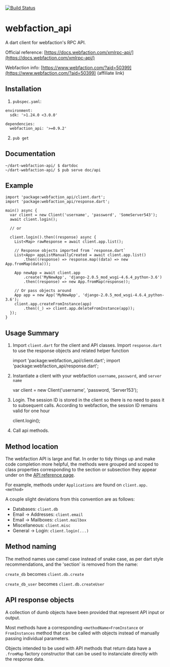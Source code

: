 [![Build Status](https://travis-ci.org/brmc/dart-webfaction-api.svg?branch=master)](https://travis-ci.org/brmc/dart-webfaction-api)

# webfaction_api

A dart client for webfaction's RPC API.

Official reference: [https://docs.webfaction.com/xmlrpc-api/](https://docs.webfaction.com/xmlrpc-api/)

Webfaction info: [https://www.webfaction.com/?aid=50399](https://www.webfaction.com/?aid=50399) (affiliate link)



## Installation

1. `pubspec.yaml`:

```
environment:
  sdk: '>1.24.0 <3.0.0'

dependencies:
  webfaction_api: '>=0.9.2'
```

2. `pub get`

## Documentation

    ~/dart-webfaction-api/ $ dartdoc
    ~/dart-webfaction-api/ $ pub serve doc/api

## Example

    import 'package:webfaction_api/client.dart';
    import 'package:webfaction_api/response.dart';

    main() async {
      var client = new Client('username', 'password', 'SomeServer543');
      await client.login();

      // or

      client.login().then((response) async {
        List<Map> rawResponse = await client.app.list();

        // Response objects imported from `response.dart`
        List<App> appListManuallyCreated = await client.app.list()
            .then((response) => response.map((data) => new App.fromMap(data)));

        App newApp = await client.app
            .create('MyNewApp', 'django-2.0.5_mod_wsgi-4.6.4_python-3.6')
            .then((response) => new App.fromMap(response));

        // Or pass objects around
        App app = new App('MyNewApp', 'django-2.0.5_mod_wsgi-4.6.4_python-3.6');
        client.app.createFromInstance(app)
            .then((_) => client.app.deleteFromInstance(app));
      });
    }


## Usage Summary


1. Import `client.dart` for the client and API classes. Import `response.dart` to use the response objects and related helper function


    import 'package:webfaction_api/client.dart';
    import 'package:webfaction_api/response.dart';

1. Instantiate a client with your webfaction `username`, `password`, and `server name`


    var client = new Client('username', 'password, 'Server153');


2. Login. The session ID is stored in the client so there is no need to pass it to subsequent calls. According to webfaction, the session ID remains valid for one hour


    client.login();


3. Call api methods.

## Method location

The webfaction API is large and flat. In order to tidy things up and make code completion more helpful, the methods were grouped and scoped to class properties corresponding to the section or subsection they appear under on the [API reference page](https://docs.webfaction.com/xmlrpc-api/apiref.html).

For example, methods under `Applications` are found on `client.app.<method>`

A couple slight deviations from this convention are as follows:

* Databases: `client.db`
* Email -> Addresses: `client.email`
* Email -> Mailboxes: `client.mailbox`
* Miscellaneous: `client.misc`
* General -> Login: `client.login(...)`

## Method naming

The method names use camel case instead of snake case, as per dart style recommendations, and the 'section' is removed from the name:

`create_db` becomes `client.db.create`

`create_db_user` becomes `client.db.createUser`

## API response objects

A collection of dumb objects have been provided that represent API input or output.

Most methods have a corresponding `<methodName>FromInstance` or `FromInstances` method that can be called with objects instead of manually passing individual parameters.

Objects intended to be used with API methods that return data have a `.fromMap` factory constructor that can be used to instanciate directly with the response data.
